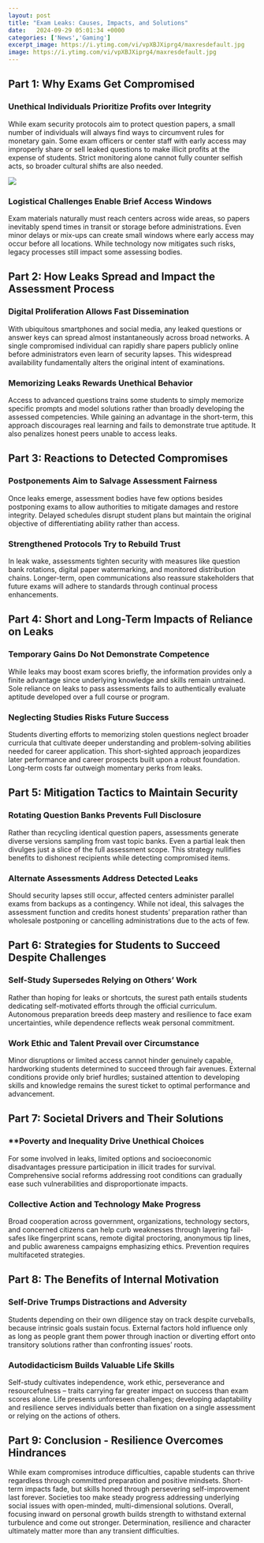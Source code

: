```yaml
---
layout: post
title: "Exam Leaks: Causes, Impacts, and Solutions"
date:   2024-09-29 05:01:34 +0000
categories: ['News','Gaming']
excerpt_image: https://i.ytimg.com/vi/vpXBJXiprg4/maxresdefault.jpg
image: https://i.ytimg.com/vi/vpXBJXiprg4/maxresdefault.jpg
---
```


## Part 1: Why Exams Get Compromised
### **Unethical Individuals Prioritize Profits over Integrity** 
While exam security protocols aim to protect question papers, a small number of individuals will always find ways to circumvent rules for monetary gain. Some exam officers or center staff with early access may improperly share or sell leaked questions to make illicit profits at the expense of students. Strict monitoring alone cannot fully counter selfish acts, so broader cultural shifts are also needed.

![](https://4.bp.blogspot.com/-iiuKK42RZ7s/Wwzi594DWiI/AAAAAAAAAKA/CLVVkRKxZOsHeJJi16oeD-93DeVsOaooQCEwYBhgL/s1600/adult-business-classroom-256401.jpg)
### **Logistical Challenges Enable Brief Access Windows**
Exam materials naturally must reach centers across wide areas, so papers inevitably spend times in transit or storage before administrations. Even minor delays or mix-ups can create small windows where early access may occur before all locations. While technology now mitigates such risks, legacy processes still impact some assessing bodies.
## Part 2: How Leaks Spread and Impact the Assessment Process  
### **Digital Proliferation Allows Fast Dissemination**  
With ubiquitous smartphones and social media, any leaked questions or answer keys can spread almost instantaneously across broad networks. A single compromised individual can rapidly share papers publicly online before administrators even learn of security lapses. This widespread availability fundamentally alters the original intent of examinations.
### **Memorizing Leaks Rewards Unethical Behavior**
Access to advanced questions trains some students to simply memorize specific prompts and model solutions rather than broadly developing the assessed competencies. While gaining an advantage in the short-term, this approach discourages real learning and fails to demonstrate true aptitude. It also penalizes honest peers unable to access leaks.
## Part 3: Reactions to Detected Compromises
### **Postponements Aim to Salvage Assessment Fairness**  
Once leaks emerge, assessment bodies have few options besides postponing exams to allow authorities to mitigate damages and restore integrity. Delayed schedules disrupt student plans but maintain the original objective of differentiating ability rather than access. 
### **Strengthened Protocols Try to Rebuild Trust**
In leak wake, assessments tighten security with measures like question bank rotations, digital paper watermarking, and monitored distribution chains. Longer-term, open communications also reassure stakeholders that future exams will adhere to standards through continual process enhancements.
## Part 4: Short and Long-Term Impacts of Reliance on Leaks
### **Temporary Gains Do Not Demonstrate Competence**  
While leaks may boost exam scores briefly, the information provides only a finite advantage since underlying knowledge and skills remain untrained. Sole reliance on leaks to pass assessments fails to authentically evaluate aptitude developed over a full course or program.
### **Neglecting Studies Risks Future Success**
Students diverting efforts to memorizing stolen questions neglect broader curricula that cultivate deeper understanding and problem-solving abilities needed for career application. This short-sighted approach jeopardizes later performance and career prospects built upon a robust foundation. Long-term costs far outweigh momentary perks from leaks. 
## Part 5: Mitigation Tactics to Maintain Security  
### **Rotating Question Banks Prevents Full Disclosure**
Rather than recycling identical question papers, assessments generate diverse versions sampling from vast topic banks. Even a partial leak then divulges just a slice of the full assessment scope. This strategy nullifies benefits to dishonest recipients while detecting compromised items.
### **Alternate Assessments Address Detected Leaks** 
Should security lapses still occur, affected centers administer parallel exams from backups as a contingency. While not ideal, this salvages the assessment function and credits honest students’ preparation rather than wholesale postponing or cancelling administrations due to the acts of few.
## Part 6: Strategies for Students to Succeed Despite Challenges
### **Self-Study Supersedes Relying on Others’ Work**
Rather than hoping for leaks or shortcuts, the surest path entails students dedicating self-motivated efforts through the official curriculum. Autonomous preparation breeds deep mastery and resilience to face exam uncertainties, while dependence reflects weak personal commitment. 
### **Work Ethic and Talent Prevail over Circumstance**  
Minor disruptions or limited access cannot hinder genuinely capable, hardworking students determined to succeed through fair avenues. External conditions provide only brief hurdles; sustained attention to developing skills and knowledge remains the surest ticket to optimal performance and advancement.
## Part 7: Societal Drivers and Their Solutions  
### ****Poverty and Inequality Drive Unethical Choices**  
For some involved in leaks, limited options and socioeconomic disadvantages pressure participation in illicit trades for survival. Comprehensive social reforms addressing root conditions can gradually ease such vulnerabilities and disproportionate impacts.
### **Collective Action and Technology Make Progress**
Broad cooperation across government, organizations, technology sectors, and concerned citizens can help curb weaknesses through layering fail-safes like fingerprint scans, remote digital proctoring, anonymous tip lines, and public awareness campaigns emphasizing ethics. Prevention requires multifaceted strategies.
## Part 8: The Benefits of Internal Motivation  
### **Self-Drive Trumps Distractions and Adversity**
Students depending on their own diligence stay on track despite curveballs, because intrinsic goals sustain focus. External factors hold influence only as long as people grant them power through inaction or diverting effort onto transitory solutions rather than confronting issues’ roots.
### **Autodidacticism Builds Valuable Life Skills**  
Self-study cultivates independence, work ethic, perseverance and resourcefulness – traits carrying far greater impact on success than exam scores alone. Life presents unforeseen challenges; developing adaptability and resilience serves individuals better than fixation on a single assessment or relying on the actions of others.
## Part 9: Conclusion - Resilience Overcomes Hindrances
While exam compromises introduce difficulties, capable students can thrive regardless through committed preparation and positive mindsets. Short-term impacts fade, but skills honed through persevering self-improvement last forever. Societies too make steady progress addressing underlying social issues with open-minded, multi-dimensional solutions. Overall, focusing inward on personal growth builds strength to withstand external turbulence and come out stronger. Determination, resilience and character ultimately matter more than any transient difficulties.